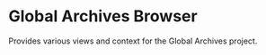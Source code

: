 Global Archives Browser
=======================

Provides various views and context for the Global Archives project.
